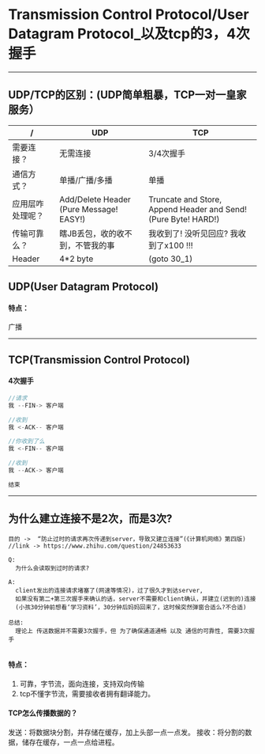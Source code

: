 # Transmission Control Protocol/User Datagram Protocol_以及tcp的3，4次握手
---
## UDP/TCP的区别：(UDP简单粗暴，TCP一对一皇家服务）
 /| UDP | TCP 
--- | --- | --- |
需要连接？ | 无需连接 | 3/4次握手 |
通信方式？ | 单播/广播/多播 | 单播 |
应用层咋处理呢？| Add/Delete Header (Pure Message! EASY!) |Truncate and Store, Append Header and Send! (Pure Byte! HARD!) |
传输可靠么？| 瞎JB丢包，收的收不到，不管我的事| 我收到了! 没听见回应? 我收到了x100 !!!
Header | 4*2 byte | (goto 30_1) |





## UDP(User Datagram Protocol)


#### 特点：
广播





---
## TCP(Transmission Control Protocol)

#### 4次握手
```java
//请求
我 --FIN-> 客户端

//收到
我 <-ACK-- 客户端

//你收到了么
我 <-FIN-- 客户端

//收到
我 --ACK-> 客户端

结束
```
---
## 为什么建立连接不是2次，而是3次? ##
```
目的 ->  “防止过时的请求再次传递到server，导致又建立连接”(《计算机网络》第四版) //link -> https://www.zhihu.com/question/24853633

Q: 
  为什么会读取到过时的请求?

A: 
  client发出的连接请求堵塞了(网速等情况)，过了很久才到达server,
  如果没有第二+第三次握手来确认的话，server不需要和client确认，并建立(迟到的)连接
  (小孩30分钟前想看‘学习资料’，30分钟后妈妈回来了，这时候突然弹窗合适么?不合适)
  
总结: 
  理论上 传送数据并不需要3次握手，但 为了确保通道通畅 以及 通信的可靠性, 需要3次握手


```


#### 特点：
1. 可靠，字节流，面向连接，支持双向传输
2. tcp不懂字节流，需要接收者拥有翻译能力。

#### TCP怎么传播数据的？
发送：将数据块分割，并存储在缓存，加上头部一点一点发。
接收：将分割的数据，储存在缓存，一点一点给进程。

